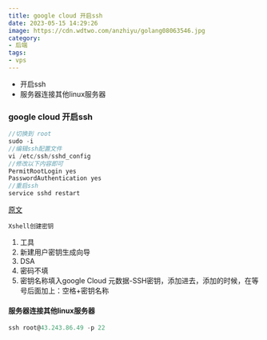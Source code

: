 ```yaml
---
title: google cloud 开启ssh
date: 2023-05-15 14:29:26
image: https://cdn.wdtwo.com/anzhiyu/golang08063546.jpg
category: 
- 后端
tags: 
- vps
---
```

- 开启ssh
- 服务器连接其他linux服务器
<!--more-->
### google cloud 开启ssh
```js
//切换到 root
sudo -i
//编辑ssh配置文件
vi /etc/ssh/sshd_config
//修改以下内容即可
PermitRootLogin yes
PasswordAuthentication yes
//重启ssh
service sshd restart
```
[原文](https://www.jingxialai.com/1618.html)

`Xshell创建密钥`
1. 工具
2. 新建用户密钥生成向导
3. DSA
4. 密码不填
5. 密钥名称填入google Cloud 元数据-SSH密钥，添加进去，添加的时候，在等号后面加上：空格+密钥名称

#### 服务器连接其他linux服务器
```js
ssh root@43.243.86.49 -p 22
```